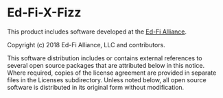 # Ed-Fi-X-Fizz

This product includes software developed at the [Ed-Fi
Alliance](https://www.ed-fi.org).

Copyright (c) 2018 Ed-Fi Alliance, LLC and contributors.

This software distribution includes or contains external references to several
open source packages that are attributed below in this notice. Where required,
copies of the license agreement are provided in separate files in the Licenses
subdirectory. Unless noted below, all open source software is distributed in its
original form without modification.
